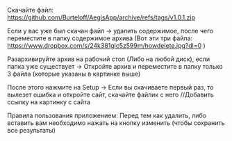 Скачайте файл: https://github.com/Burteloff/AegisApp/archive/refs/tags/v1.0.1.zip

Если у вас уже был скачан файл -> удалить содержимое, после чего переместите в папку содержимое архива (Вот эти три файла: https://www.dropbox.com/s/24k381glc5z599m/howdelete.jpg?dl=0 )

Разархивируйте архив на рабочий стол (Либо на любой диск), если папка уже существует -> Откройте архив и переместите в папку только 3 файла (которые указаны в картинке выше)

После этого нажмите на Setup -> Если вы скачиваете первый раз, то вылезет ошибка и откройте сайт, скачайте файлик с него //Добавить ссылку на картинку с сайта

Правила пользования приложением: Перед тем как удалить, либо вставить вам необходимо нажать на кнопку изменить (чтобы сохранить все результаты)
